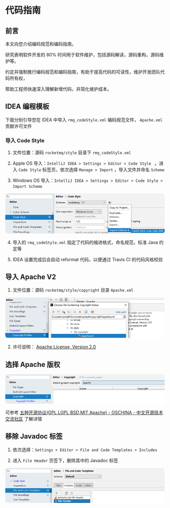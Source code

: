 # 代码指南

## 前言

本文向您介绍编码规范和编码指南。

研究表明软件开发的 80% 时间用于软件维护，包括源码解读，源码重构，源码维护等。

约定并强制推行编码规范和编码指南，有助于提高代码的可读性，维护开发团队代码所有权，

帮助工程师快速深入理解新增代码，并简化维护成本。

## IDEA 编程模板

下面分别引导您在 IDEA 中导入 ```rmq_codeStyle.xml``` 编码规范文件， ```Apache.xml``` 贡献许可文件

### 导入 Code Style

1.  文件位置：源码 ```rocketmq/style``` 目录下 ```rmq_codeStyle.xml```

2.  Apple OS 导入：```IntelliJ IDEA > Settings > Editor > Code Style ``` 。进入 ```Code Style``` 标签页，依次选择 ```Manage > Import``` ，导入文件并命名 ```Scheme```

3. Windows OS 导入：```IntelliJ IDEA > Settings > Editor > Code Style > Import Scheme```

![1656682140788](../picture/02code-guidelines/1_codestyle.png)

4. 导入的 ```rmq_codeStyle.xml``` 指定了代码的缩进格式，命名规范，标准 Java 约定等

5. IDEA 设置完成后会自动 reformat 代码，以便通过 Travis CI 的代码风格校验

## 导入 Apache V2

1. 文件位置：源码 ```rocketmq/style/copyright``` 目录 ```Apache.xml```

![1656683960857](../picture/02code-guidelines/2_ApacheV2.png)

2. 许可说明： [Apache License, Version 2.0](https://www.apache.org/licenses/LICENSE-2.0) 

## 选择 Apache 版权

![1656684219109](../picture/02code-guidelines/3_ApacheCopyRight.png)

可参考  [五种开源协议(GPL,LGPL,BSD,MIT,Apache) - OSCHINA - 中文开源技术交流社区](https://www.oschina.net/question/54100_9455) 了解详情

## 移除 Javadoc 标签

1. 依次选择：```Settings > Editor > File and Code Templates > Includes```

2. 进入 ```File Header``` 页签下，删除其中的 Javadoc 标签

![1656684039505](../picture/02code-guidelines/4_FileHeader.png)

